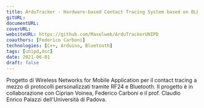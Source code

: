 ```yaml
---
title: ArduTracker - Hardware-based Contact Tracing System based on BLE and RF24 protocols
gitURL: 
documentURL: 
coverURL: 
websiteURL: https://github.com/Maxelweb/ArduTrackerUNIPD
coauthors: [Federico Carboni]
technologies: [C++, Arduino, Bluetooth]
tags: [unipd,msc]
date: 2021-06-01
draft: false
---
```


Progetto di Wireless Networks for Mobile Application per il contact tracing a mezzo di protocolli personalizzati tramite RF24 e Bluetooth. Il progetto è in collaborazione con Ciprian Voinea, Federico Carboni e il prof. Claudio Enrico Palazzi dell'Università di Padova.